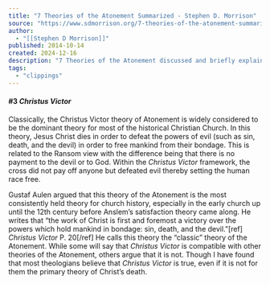 ```yaml
---
title: "7 Theories of the Atonement Summarized - Stephen D. Morrison"
source: "https://www.sdmorrison.org/7-theories-of-the-atonement-summarized/"
author:
  - "[[Stephen D Morrison]]"
published: 2014-10-14
created: 2024-12-16
description: "7 Theories of the Atonement discussed and briefly explained. Article by Stephen D Morrison"
tags:
  - "clippings"
---
```

#### #3 *Christus Victor*

Classically, the Christus Victor theory of Atonement is widely considered to be the dominant theory for most of the historical Christian Church. In this theory, Jesus Christ dies in order to defeat the powers of evil (such as sin, death, and the devil) in order to free mankind from their bondage. This is related to the Ransom view with the difference being that there is no payment to the devil or to God. Within the *Christus Victor* framework, the cross did not pay off anyone but defeated evil thereby setting the human race free.

Gustaf Aulen argued that this theory of the Atonement is the most consistently held theory for church history, especially in the early church up until the 12th century before Anslem’s satisfaction theory came along. He writes that “the work of Christ is first and foremost a victory over the powers which hold mankind in bondage: sin, death, and the devil.”\[ref\] *Christus Victor* P. 20\[/ref\] He calls this theory the “classic” theory of the Atonement. While some will say that *Christus Victor* is compatible with other theories of the Atonement, others argue that it is not. Though I have found that most theologians believe that *Christus Victor* is true, even if it is not for them the primary theory of Christ’s death.